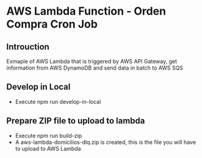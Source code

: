 # AWS Lambda Function - Orden Compra Cron Job

## Introuction
Exmaple of AWS Lambda that is triggered by AWS API Gateway, get information from AWS DynamoDB and send data in batch to AWS SQS

## Develop in Local
- Execute npm run develop-in-local

## Prepare ZIP file to upload to lambda
- Execute npm run build-zip
- A aws-lambda-domicilios-dlq.zip is created, this is the file you will have to upload to AWS Lambda